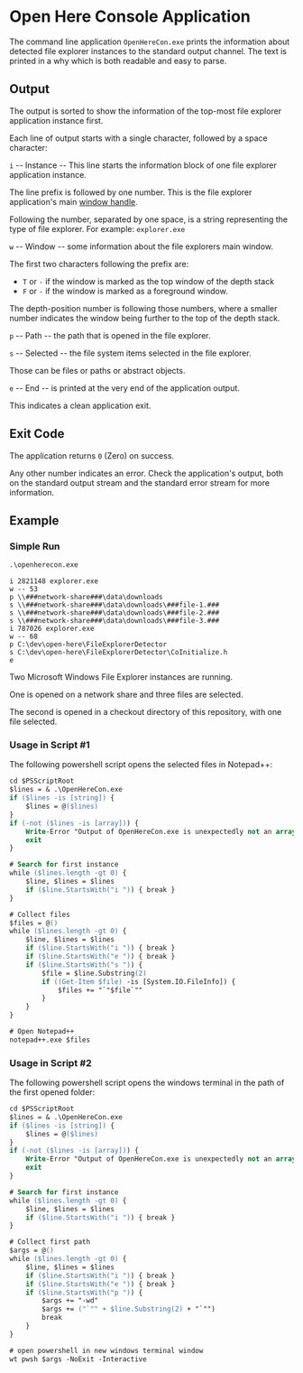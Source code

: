 # Open Here Console Application
The command line application `OpenHereCon.exe` prints the information about detected file explorer instances to the standard output channel.
The text is printed in a why which is both readable and easy to parse.

## Output
The output is sorted to show the information of the top-most file explorer application instance first.

Each line of output starts with a single character, followed by a space character:

`i` -- Instance -- This line starts the information block of one file explorer application instance.

The line prefix is followed by one number.
This is the file explorer application's main [window handle](https://docs.microsoft.com/en-us/windows/win32/winmsg/about-windows).

Following the number, separated by one space, is a string representing the type of file explorer.
For example: `explorer.exe`

`w` -- Window -- some information about the file explorers main window.

The first two characters following the prefix are:
* `T` or `-` if the window is marked as the top window of the depth stack
* `F` or `-` if the window is marked as a foreground window.

The depth-position number is following those numbers, where a smaller number indicates the window being further to the top of the depth stack.

`p` -- Path -- the path that is opened in the file explorer.

`s` -- Selected -- the file system items selected in the file explorer.

Those can be files or paths or abstract objects.

`e` -- End -- is printed at the very end of the application output.

This indicates a clean application exit.


## Exit Code
The application returns `0` (Zero) on success.

Any other number indicates an error.
Check the application's output, both on the standard output stream and the standard error stream for more information.


## Example

### Simple Run
```ps
.\openherecon.exe
```

```
i 2821148 explorer.exe
w -- 53
p \\###network-share###\data\downloads
s \\###network-share###\data\downloads\###file-1.###
s \\###network-share###\data\downloads\###file-2.###
s \\###network-share###\data\downloads\###file-3.###
i 787026 explorer.exe
w -- 68
p C:\dev\open-here\FileExplorerDetector
s C:\dev\open-here\FileExplorerDetector\CoInitialize.h
e
```
Two Microsoft Windows File Explorer instances are running.

One is opened on a network share and three files are selected.

The second is opened in a checkout directory of this repository, with one file selected.

### Usage in Script #1
The following powershell script opens the selected files in Notepad++:
```ps
cd $PSScriptRoot
$lines = & .\OpenHereCon.exe
if ($lines -is [string]) {
	$lines = @($lines)
}
if (-not ($lines -is [array])) {
    Write-Error "Output of OpenHereCon.exe is unexpectedly not an array."
    exit
}

# Search for first instance
while ($lines.length -gt 0) {
    $line, $lines = $lines
    if ($line.StartsWith("i ")) { break }
}

# Collect files
$files = @()
while ($lines.length -gt 0) {
    $line, $lines = $lines
    if ($line.StartsWith("i ")) { break }
    if ($line.StartsWith("e ")) { break }
    if ($line.StartsWith("s ")) {
        $file = $line.Substring(2)
        if ((Get-Item $file) -is [System.IO.FileInfo]) {
            $files += "`"$file`""
        }
    }
}

# Open Notepad++
notepad++.exe $files
```

### Usage in Script #2
The following powershell script opens the windows terminal in the path of the first opened folder:
```ps
cd $PSScriptRoot
$lines = & .\OpenHereCon.exe
if ($lines -is [string]) {
	$lines = @($lines)
}
if (-not ($lines -is [array])) {
    Write-Error "Output of OpenHereCon.exe is unexpectedly not an array."
    exit
}

# Search for first instance
while ($lines.length -gt 0) {
    $line, $lines = $lines
    if ($line.StartsWith("i ")) { break }
}

# Collect first path
$args = @()
while ($lines.length -gt 0) {
    $line, $lines = $lines
    if ($line.StartsWith("i ")) { break }
    if ($line.StartsWith("e ")) { break }
    if ($line.StartsWith("p ")) {
        $args += "-wd"
        $args += ("`"" + $line.Substring(2) + "`"")
        break
    }
}

# open powershell in new windows terminal window
wt pwsh $args -NoExit -Interactive
```
